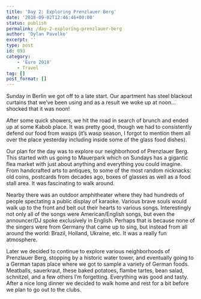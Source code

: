 ```yaml
---
title: 'Day 2: Exploring Prenzlauer Berg'
date: '2018-09-02T12:46:46+00:00'
status: publish
permalink: /day-2-exploring-prenzlauer-berg
author: 'Dylan Pavelko'
excerpt: ''
type: post
id: 893
category:
    - 'Euro 2018'
    - Travel
tag: []
post_format: []
---
```

Sunday in Berlin we got off to a late start. Our apartment has steel blackout curtains that we’ve been using and as a result we woke up at noon… shocked that it was noon!

After some quick showers, we hit the road in search of brunch and ended up at some Kabob place. It was pretty good, though we had to consistently defend our food from wasps (it’s wasp season, I forgot to mention them all over the place yesterday including inside some of the glass food dishes).

Our plan for the day was to explore our neighborhood of Prenzlauer Berg. This started with us going to Mauerpark which on Sundays has a gigantic flea market with just about anything and everything you could imagine. From handcrafted arts to antiques, to some of the most random nicknacks: old coins, postcards from decades ago, boxes of glasses as well as a food stall area. It was fascinating to walk around.

Nearby there was an outdoor amphitheater where they had hundreds of people spectating a public display of karaoke. Various brave souls would walk up to the front and belt out their hearts to various songs. Interestingly not only all of the songs were American/English songs, but even the announcer/DJ spoke exclusively in English. Perhaps that is because none of the singers were from Germany that came up to sing, but instead from all around the world: Brazil, Holland, Ukraine, etc. It was a really fun atmosphere.

Later we decided to continue to explore various neighborhoods of Prenzlauer Berg, stopping by a historic water tower, and eventually going to a German tapas place where we got to sample a variety of German foods. Meatballs, sauerkraut, these baked potatoes, flambe tartes, bean salad, schnitzel, and a few others I’m forgetting. Everything was good and tasty. After a nice long dinner we decided to walk home and rest for a bit before we plan to go out to the clubs.